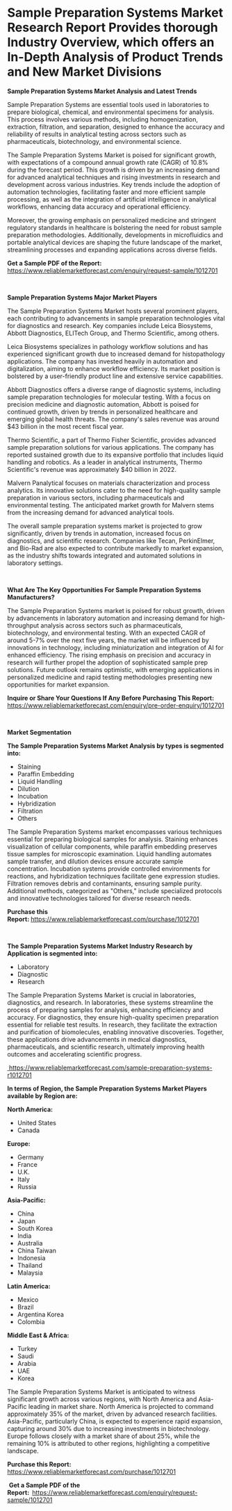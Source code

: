 <p><h1>Sample Preparation Systems Market Research Report Provides thorough Industry Overview, which offers an In-Depth Analysis of Product Trends and New Market Divisions</h1></p><p><strong>Sample Preparation Systems Market Analysis and Latest Trends</strong></p>
<p><p>Sample Preparation Systems are essential tools used in laboratories to prepare biological, chemical, and environmental specimens for analysis. This process involves various methods, including homogenization, extraction, filtration, and separation, designed to enhance the accuracy and reliability of results in analytical testing across sectors such as pharmaceuticals, biotechnology, and environmental science.</p><p>The Sample Preparation Systems Market is poised for significant growth, with expectations of a compound annual growth rate (CAGR) of 10.8% during the forecast period. This growth is driven by an increasing demand for advanced analytical techniques and rising investments in research and development across various industries. Key trends include the adoption of automation technologies, facilitating faster and more efficient sample processing, as well as the integration of artificial intelligence in analytical workflows, enhancing data accuracy and operational efficiency.</p><p>Moreover, the growing emphasis on personalized medicine and stringent regulatory standards in healthcare is bolstering the need for robust sample preparation methodologies. Additionally, developments in microfluidics and portable analytical devices are shaping the future landscape of the market, streamlining processes and expanding applications across diverse fields.</p></p>
<p><strong>Get a Sample PDF of the Report:&nbsp;</strong> <a href="https://www.reliablemarketforecast.com/enquiry/request-sample/1012701?utm_campaign=3535&utm_medium=2&utm_source=Github&utm_content=ia&utm_term=19042025&utm_id=sample-preparation-systems">https://www.reliablemarketforecast.com/enquiry/request-sample/1012701</a></p>
<p>&nbsp;</p>
<p><strong>Sample Preparation Systems Major Market Players</strong></p>
<p><p>The Sample Preparation Systems Market hosts several prominent players, each contributing to advancements in sample preparation technologies vital for diagnostics and research. Key companies include Leica Biosystems, Abbott Diagnostics, ELITech Group, and Thermo Scientific, among others.</p><p>Leica Biosystems specializes in pathology workflow solutions and has experienced significant growth due to increased demand for histopathology applications. The company has invested heavily in automation and digitalization, aiming to enhance workflow efficiency. Its market position is bolstered by a user-friendly product line and extensive service capabilities.</p><p>Abbott Diagnostics offers a diverse range of diagnostic systems, including sample preparation technologies for molecular testing. With a focus on precision medicine and diagnostic automation, Abbott is poised for continued growth, driven by trends in personalized healthcare and emerging global health threats. The company's sales revenue was around $43 billion in the most recent fiscal year.</p><p>Thermo Scientific, a part of Thermo Fisher Scientific, provides advanced sample preparation solutions for various applications. The company has reported sustained growth due to its expansive portfolio that includes liquid handling and robotics. As a leader in analytical instruments, Thermo Scientific's revenue was approximately $40 billion in 2022.</p><p>Malvern Panalytical focuses on materials characterization and process analytics. Its innovative solutions cater to the need for high-quality sample preparation in various sectors, including pharmaceuticals and environmental testing. The anticipated market growth for Malvern stems from the increasing demand for advanced analytical tools.</p><p>The overall sample preparation systems market is projected to grow significantly, driven by trends in automation, increased focus on diagnostics, and scientific research. Companies like Tecan, PerkinElmer, and Bio-Rad are also expected to contribute markedly to market expansion, as the industry shifts towards integrated and automated solutions in laboratory settings.</p></p>
<p>&nbsp;</p>
<p><strong>What Are The Key Opportunities For Sample Preparation Systems Manufacturers?</strong></p>
<p><p>The Sample Preparation Systems market is poised for robust growth, driven by advancements in laboratory automation and increasing demand for high-throughput analysis across sectors such as pharmaceuticals, biotechnology, and environmental testing. With an expected CAGR of around 5-7% over the next five years, the market will be influenced by innovations in technology, including miniaturization and integration of AI for enhanced efficiency. The rising emphasis on precision and accuracy in research will further propel the adoption of sophisticated sample prep solutions. Future outlook remains optimistic, with emerging applications in personalized medicine and rapid testing methodologies presenting new opportunities for market expansion.</p></p>
<p><strong>Inquire or Share Your Questions If Any Before Purchasing This Report:</strong> <a href="https://www.reliablemarketforecast.com/enquiry/pre-order-enquiry/1012701?utm_campaign=3535&utm_medium=2&utm_source=Github&utm_content=ia&utm_term=19042025&utm_id=sample-preparation-systems">https://www.reliablemarketforecast.com/enquiry/pre-order-enquiry/1012701</a></p>
<p>&nbsp;</p>
<p><strong>Market Segmentation</strong></p>
<p><strong>The Sample Preparation Systems Market Analysis by types is segmented into:</strong></p>
<p><ul><li>Staining</li><li>Paraffin Embedding</li><li>Liquid Handling</li><li>Dilution</li><li>Incubation</li><li>Hybridization</li><li>Filtration</li><li>Others</li></ul></p>
<p><p>The Sample Preparation Systems market encompasses various techniques essential for preparing biological samples for analysis. Staining enhances visualization of cellular components, while paraffin embedding preserves tissue samples for microscopic examination. Liquid handling automates sample transfer, and dilution devices ensure accurate sample concentration. Incubation systems provide controlled environments for reactions, and hybridization techniques facilitate gene expression studies. Filtration removes debris and contaminants, ensuring sample purity. Additional methods, categorized as "Others," include specialized protocols and innovative technologies tailored for diverse research needs.</p></p>
<p><strong>Purchase this Report:&nbsp;</strong><a href="https://www.reliablemarketforecast.com/purchase/1012701?utm_campaign=3535&utm_medium=2&utm_source=Github&utm_content=ia&utm_term=19042025&utm_id=sample-preparation-systems">https://www.reliablemarketforecast.com/purchase/1012701</a></p>
<p>&nbsp;</p>
<p><strong>The Sample Preparation Systems Market Industry Research by Application is segmented into:</strong></p>
<p><ul><li>Laboratory</li><li>Diagnostic</li><li>Research</li></ul></p>
<p><p>The Sample Preparation Systems Market is crucial in laboratories, diagnostics, and research. In laboratories, these systems streamline the process of preparing samples for analysis, enhancing efficiency and accuracy. For diagnostics, they ensure high-quality specimen preparation essential for reliable test results. In research, they facilitate the extraction and purification of biomolecules, enabling innovative discoveries. Together, these applications drive advancements in medical diagnostics, pharmaceuticals, and scientific research, ultimately improving health outcomes and accelerating scientific progress.</p></p>
<p><a href="https://www.reliablemarketforecast.com/sample-preparation-systems-r1012701?utm_campaign=3535&utm_medium=2&utm_source=Github&utm_content=ia&utm_term=19042025&utm_id=sample-preparation-systems">&nbsp;https://www.reliablemarketforecast.com/sample-preparation-systems-r1012701</a></p>
<p><strong>In terms of Region, the Sample Preparation Systems Market Players available by Region are:</strong></p>
<p>
    <p> <strong> North America: </strong>
        <ul>
            <li>United States</li>
            <li>Canada</li>
        </ul>
        </p> 
    <p> <strong> Europe: </strong>
        <ul>
            <li>Germany</li>
            <li>France</li>
            <li>U.K.</li>
            <li>Italy</li>
            <li>Russia</li>
        </ul>
        </p> 
    <p> <strong> Asia-Pacific: </strong>
        <ul>
            <li>China</li>
            <li>Japan</li>
            <li>South Korea</li>
            <li>India</li>
            <li>Australia</li>
            <li>China Taiwan</li>
            <li>Indonesia</li>
            <li>Thailand</li>
            <li>Malaysia</li>
        </ul>
        </p> 
    <p> <strong> Latin America: </strong>
        <ul>
            <li>Mexico</li>
            <li>Brazil</li>
            <li>Argentina Korea</li>
            <li>Colombia</li>
        </ul>
        </p> 
    <p> <strong> Middle East & Africa: </strong>
        <ul>
            <li>Turkey</li>
            <li>Saudi</li>
            <li>Arabia</li>
            <li>UAE</li>
            <li>Korea</li>
        </ul>
    </p>
    </p>
<p><p>The Sample Preparation Systems Market is anticipated to witness significant growth across various regions, with North America and Asia-Pacific leading in market share. North America is projected to command approximately 35% of the market, driven by advanced research facilities. Asia-Pacific, particularly China, is expected to experience rapid expansion, capturing around 30% due to increasing investments in biotechnology. Europe follows closely with a market share of about 25%, while the remaining 10% is attributed to other regions, highlighting a competitive landscape.</p></p>
<p><strong>Purchase this Report: </strong><a href="https://www.reliablemarketforecast.com/purchase/1012701?utm_campaign=3535&utm_medium=2&utm_source=Github&utm_content=ia&utm_term=19042025&utm_id=sample-preparation-systems">https://www.reliablemarketforecast.com/purchase/1012701</a></p>
<p>&nbsp;<strong>Get a Sample PDF of the Report:&nbsp;&nbsp;</strong><a href="https://www.reliablemarketforecast.com/enquiry/request-sample/1012701?utm_campaign=3535&utm_medium=2&utm_source=Github&utm_content=ia&utm_term=19042025&utm_id=sample-preparation-systems">https://www.reliablemarketforecast.com/enquiry/request-sample/1012701</a></p>
<p><strong></strong></p>
<p><p></p><p></p><p></p></p>